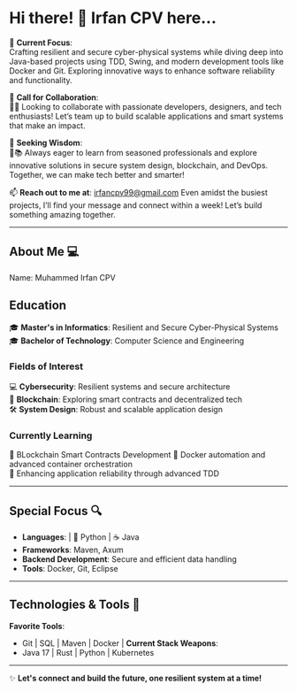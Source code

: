 # **Hi there! 👋 Irfan CPV here...**  

📐 **Current Focus**:  
Crafting resilient and secure cyber-physical systems while diving deep into Java-based projects using TDD, Swing, and modern development tools like Docker and Git. Exploring innovative ways to enhance software reliability and functionality.  

👯 **Call for Collaboration**:  
🤝💡 Looking to collaborate with passionate developers, designers, and tech enthusiasts! Let’s team up to build scalable applications and smart systems that make an impact.  

🤔 **Seeking Wisdom**:  
🧭📚 Always eager to learn from seasoned professionals and explore innovative solutions in secure system design, blockchain, and DevOps. Together, we can make tech better and smarter!  

📫 **Reach out to me at**: irfancpv99@gmail.com
Even amidst the busiest projects, I’ll find your message and connect within a week! Let’s build something amazing together.  

---

## **About Me 💻**  

Name: Muhammed Irfan CPV 

## **Education**  
🎓 **Master's in Informatics**: Resilient and Secure Cyber-Physical Systems   
🎓 **Bachelor of Technology**: Computer Science and Engineering   

### **Fields of Interest**  
💻 **Cybersecurity**: Resilient systems and secure architecture  
🔗 **Blockchain**: Exploring smart contracts and decentralized tech  
🛠️ **System Design**: Robust and scalable application design  


### **Currently Learning**  
📜 BLockchain Smart Contracts  Development
🚀 Docker automation and advanced container orchestration  
🧠 Enhancing application reliability through advanced TDD  

---

## **Special Focus 🔍**  
- **Languages**:  | 🐍 Python | ☕ Java  
- **Frameworks**: Maven, Axum  
- **Backend Development**: Secure and efficient data handling  
- **Tools**: Docker, Git, Eclipse  

---

## **Technologies & Tools 🔧**  
**Favorite Tools**:  
-  Git | SQL | Maven | Docker |
**Current Stack Weapons**:  
- Java 17 | Rust | Python | Kubernetes  

---

✨ **Let's connect and build the future, one resilient system at a time!**  
